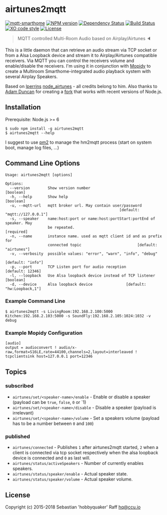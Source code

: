 # airtunes2mqtt

[![mqtt-smarthome](https://img.shields.io/badge/mqtt-smarthome-blue.svg)](https://github.com/mqtt-smarthome/mqtt-smarthome)
[![NPM version](https://badge.fury.io/js/airtunes2mqtt.svg)](http://badge.fury.io/js/airtunes2mqtt)
[![Dependency Status](https://img.shields.io/gemnasium/hobbyquaker/airtunes2mqtt.svg?maxAge=2592000)](https://gemnasium.com/github.com/hobbyquaker/airtunes2mqtt)
[![Build Status](https://travis-ci.org/hobbyquaker/airtunes2mqtt.svg?branch=master)](https://travis-ci.org/hobbyquaker/airtunes2mqtt)
[![XO code style](https://img.shields.io/badge/code_style-XO-5ed9c7.svg)](https://github.com/sindresorhus/xo)
[![License][mit-badge]][mit-url]

> MQTT controlled Multi-Room Audio based on Airplay/Airtunes 🔈

This is a little daemon that can retrieve an audio stream via TCP socket or from a Alsa Loopback device and stream it 
to Airplay/Airtunes compatible receivers. Via MQTT you can control the receivers volume and enable/disable the 
receivers. I'm using it in conjunction with [Mopidy](https://www.mopidy.com/) to create a Multiroom Smarthome-integrated
audio playback system with several Airplay Speakers.

Based on [lperrins](https://github.com/lperrin) [node_airtunes](https://github.com/lperrin/node_airtunes) - all credits 
belong to him. Also thanks to [Adam Duncan](https://github.com/microadam) for creating a 
[fork](https://github.com/microadam/node_airtunes) that works with recent versions of Node.js.


## Installation

Prerequisite: Node.js >= 6

```
$ sudo npm install -g airtunes2mqtt
$ airtunes2mqtt --help
```

I suggest to use [pm2](http://pm2.keymetrics.io/) to manage the hm2mqtt process (start on system boot, manage log files, 
...)


## Command Line Options

```
Usage: airtunes2mqtt [options]

Options:
  --version        Show version number                                 [boolean]
  -h, --help       Show help                                           [boolean]
  -u, --mqtt-url   mqtt broker url. May contain user/password
                                                   [default: "mqtt://127.0.0.1"]
  -s, --speaker    name:host:port or name:host:portStart:portEnd of speaker. May
                   be repeated.                                       [required]
  -n, --name       instance name. used as mqtt client id and as prefix for
                   connected topic                         [default: "airtunes"]
  -v, --verbosity  possible values: "error", "warn", "info", "debug"
                                                               [default: "info"]
  -p, --port       TCP Listen port for audio reception          [default: 12346]
  -l, --loopback   Use Alsa loopback device instead of TCP listener    [boolean]
  -d, --device     Alsa loopback device               [default: "hw:Loopback,1"]

```


### Example Command Line

```
$ airtunes2mqtt -s LivingRoom:192.168.2.100:5000 Kitchen:192.168.2.103:5000 -s SoundFly:192.168.2.105:1024:1032 -v debug

```

### Example Mopidy Configuration

```
[audio]
output = audioconvert ! audio/x-raw,format=S16LE,rate=44100,channels=2,layout=interleaved ! tcpclientsink host=127.0.0.1 port=12346
```

## Topics

### subscribed

* `airtunes/set/<speaker-name>/enable` - Enable or disable a speaker (payload can be `true`, `false`, `0` or `1)
* `airtunes/set/<speaker-name>/disable` - Disable a speaker (payload is irrelevant)
* `airtunes/set/<speaker-name>/volume` - Set a speakers volume (payload has to be a number between `0` and `100`)

### published

* `airtunes/connected` - Publishes `1` after airtunes2mqtt started, `2` when a client is connected via tcp socket 
respectively when the alsa loopback device is connected and `0` as last will.
* `airtunes/status/activeSpeakers` - Number of currently enables speakers.
* `airtunes/status/speaker/enable` - Actual speaker state.
* `airtunes/status/speaker/volume` - Actual speaker volume.

## License

Copyright (c) 2015-2018 Sebastian 'hobbyquaker' Raff <hq@ccu.io>

[mit-badge]: https://img.shields.io/badge/License-MIT-blue.svg?style=flat
[mit-url]: LICENSE
